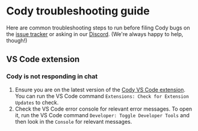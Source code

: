 # Cody troubleshooting guide

Here are common troubleshooting steps to run before filing Cody bugs on the [issue tracker](https://github.com/sourcegraph/sourcegraph/issues) or asking in our [Discord](https://discord.gg/s2qDtYGnAE). (We're always happy to help, though!)

## VS Code extension

### Cody is not responding in chat

1. Ensure you are on the latest version of the [Cody VS Code extension](https://marketplace.visualstudio.com/items?itemName=sourcegraph.cody-ai). You can run the VS Code command `Extensions: Check for Extension Updates` to check.
1. Check the VS Code error console for relevant error messages. To open it, run the VS Code command `Developer: Toggle Developer Tools` and then look in the `Console` for relevant messages.
